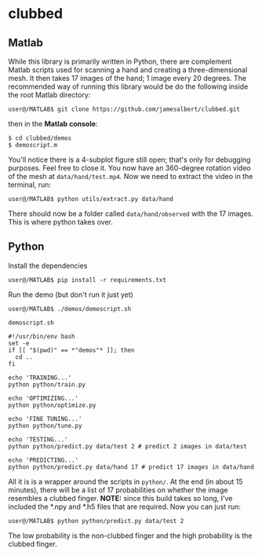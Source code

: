 # clubbed

## Matlab

While this library is primarily written in Python, there are complement Matlab scripts used for scanning a hand and creating a three-dimensional mesh. It then takes 17 images of the hand; 1 image every 20 degrees. The recommended way of running this library would be do the following inside the root Matlab directory:

```
user@/MATLAB$ git clone https://github.com/jamesalbert/clubbed.git
```

then in the **Matlab console**:

```
$ cd clubbed/demos
$ demoscript.m
```

You'll notice there is a 4-subplot figure still open; that's only for debugging purposes. Feel free to close it. You now have an 360-degree rotation video of the mesh at `data/hand/test.mp4`. Now we need to extract the video in the terminal, run:

```
user@/MATLAB$ python utils/extract.py data/hand
```

There should now be a folder called `data/hand/observed` with the 17 images. This is where python takes over.

## Python

Install the dependencies

```
user@/MATLAB$ pip install -r requirements.txt
```

Run the demo (but don't run it just yet)

```
user@/MATLAB$ ./demos/demoscript.sh
```

`demoscript.sh`
```
#!/usr/bin/env bash
set -e
if [[ "$(pwd)" == *"demos"* ]]; then
  cd ..
fi

echo 'TRAINING...'
python python/train.py

echo 'OPTIMIZING...'
python python/optimize.py

echo 'FINE TUNING...'
python python/tune.py

echo 'TESTING...'
python python/predict.py data/test 2 # predict 2 images in data/test

echo 'PREDICTING...'
python python/predict.py data/hand 17 # predict 17 images in data/hand
```

All it is is a wrapper around the scripts in `python/`. At the end (in about 15 minutes), there will be a list of 17 probabilities on whether the image resembles a clubbed finger. **NOTE:** since this build takes so long, I've included the *.npy and *.h5 files that are required. Now you can just run:

```
user@/MATLAB$ python python/predict.py data/test 2
```

The low probability is the non-clubbed finger and the high probability is the clubbed finger.
